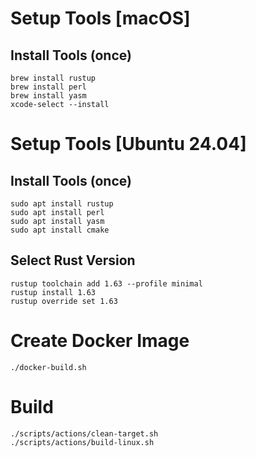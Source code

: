 # Setup Tools [macOS]

## Install Tools (once)

```shell
brew install rustup
brew install perl
brew install yasm
xcode-select --install
```

# Setup Tools [Ubuntu 24.04]

## Install Tools (once)

```shell
sudo apt install rustup
sudo apt install perl
sudo apt install yasm
sudo apt install cmake
```

## Select Rust Version

```shell
rustup toolchain add 1.63 --profile minimal
rustup install 1.63
rustup override set 1.63
```

# Create Docker Image

```shell
./docker-build.sh
```

# Build

```shell
./scripts/actions/clean-target.sh 
./scripts/actions/build-linux.sh
```
